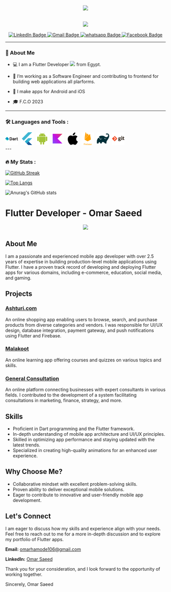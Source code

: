 
<div id="header" align="center">
  <h1>
    <p align="center">
  <a href="https://github.com/DenverCoder1/readme-typing-svg">
    <img src="https://readme-typing-svg.demolab.com/?font=Fira+Code&weight=600&size=30&pause=1000&color=00000&center=true&random=false&width=435&lines=Hi+%F0%9F%91%8B+i'm+Omar+Saeed" /></a>
</p>
</h2>
  <div id="badges">
  

<p align="center">
  <a href="https://github.com/DenverCoder1/readme-typing-svg">
    <img src="https://readme-typing-svg.demolab.com/?lines=Welcome+To+My+GitHub;I'm+Flutter+Developer;Experienced+UI+%2F+UX+Designer;Always+Learning+new+things&font=Fira%20Code&center=true&width=440&height=45&color=204AF7&vCenter=true&pause=1000&size=22" /></a>
</p>

  <a href="https://www.linkedin.com/in/omar-saeed-5a25491ba?utm_source=share&utm_campaign=share_via&utm_content=profile&utm_medium=android_app">
    <img src="https://img.shields.io/badge/LinkedIn-blue?style=for-the-badge&logo=linkedin&logoColor=white" alt="LinkedIn Badge"/>
  </a>
  
  <a href="mailto:omarhamode106@gmail.com">
    <img src="https://img.shields.io/badge/gmail-red?style=for-the-badge&logo=Gmail&logoColor=white" alt="Gmail Badge"/>
  </a>
  <a href="whatsapp:01067496938">
    <img src="https://img.shields.io/badge/whatsapp-green?style=for-the-badge&logo=Whatsapp&logoColor=white" alt="whatsapp Badge"/>
  </a>
  
  <a href="https://www.facebook.com/profile.php?id=100074359659144">
    <img src="https://img.shields.io/badge/Facebook-blue?style=for-the-badge&logo=facebook&logoColor=white" alt="Facebook Badge"/>
  </a>
  
</div>
  
</div>


---
 ### 📖  About Me 
 
 - 💻 I am a Flutter Developer <img src="https://media.giphy.com/media/WUlplcMpOCEmTGBtBW/giphy.gif" width="30"> from Egypt.
 - :telescope: I’m working as a Software Engineer and contributing to frontend for building web applications all plarforms.

- 📱 I make apps for Android and iOS

- 🎓 F.C.O  2023


---

### :hammer_and_wrench: Languages and Tools :
<div>
    <img src="https://github.com/devicons/devicon/blob/master/icons/dart/dart-original-wordmark.svg" title="Dart" alt="Dart" width="40" height="40"/>&nbsp;
  <img src="https://github.com/devicons/devicon/blob/master/icons/flutter/flutter-original.svg" title="Flutter" alt="Flutter" width="40" height="40"/>&nbsp;
  <img src="https://github.com/devicons/devicon/blob/master/icons/android/android-original.svg" title="Android" alt="Android" width="40" height="40"/>&nbsp;
  <img src="https://github.com/devicons/devicon/blob/master/icons/kotlin/kotlin-original.svg"  title="Kotlin" alt="Kotlin" width="40" height="40"/>&nbsp;
  <img src="https://github.com/devicons/devicon/blob/master/icons/apple/apple-original.svg" title="Apple" alt="Apple" width="40" height="40"/>&nbsp;
  <img src="https://github.com/devicons/devicon/blob/master/icons/firebase/firebase-plain-wordmark.svg" title="Firebase" alt="Firebase" width="40" height="40"/>&nbsp;
  <img src="https://github.com/devicons/devicon/blob/master/icons/gradle/gradle-plain.svg" title="Gradle"  alt="Gradle" width="40" height="40"/>&nbsp;
  <img src="https://github.com/devicons/devicon/blob/master/icons/git/git-original-wordmark.svg" title="Git" **alt="Git" width="40" height="40"/>
</div>
---

### :fire: My Stats :

[![GitHub Streak](http://github-readme-streak-stats.herokuapp.com?user=HamadaAllipy&theme=dark&background=000000)](https://git.io/streak-stats)

[![Top Langs](https://github-readme-stats.vercel.app/api/top-langs/?username=HamadaAllipy&langs_count=12&layout=compact&theme=vision-friendly-dark)](https://github.com/anuraghazra/github-readme-stats) 


![Anurag's GitHub stats](https://github-readme-stats.vercel.app/api?username=HamadaAllipy&show_icons=true&theme=radical)

>>>>>>>>>>>>>>>>>>>>>>>>>>>>>>>>>>>>>>>>>>>>>>>>>>>>>>>>>>>>
# Flutter Developer - Omar Saeed

<p align="center">
  <img src="https://readme-typing-svg.demolab.com/?font=Fira+Code&weight=600&size=30&pause=1000&color=00000&center=true&random=false&width=435&lines=Passionate+Flutter+Developer" />
</p>

## About Me

I am a passionate and experienced mobile app developer with over 2.5 years of expertise in building production-level mobile applications using Flutter. I have a proven track record of developing and deploying Flutter apps for various domains, including e-commerce, education, social media, and gaming.

## Projects

### [Ashturi.com](#)
An online shopping app enabling users to browse, search, and purchase products from diverse categories and vendors. I was responsible for UI/UX design, database integration, payment gateway, and push notifications using Flutter and Firebase.

### [Malakoot](#)
An online learning app offering courses and quizzes on various topics and skills.

### [General Consultation](#)
An online platform connecting businesses with expert consultants in various fields. I contributed to the development of a system facilitating consultations in marketing, finance, strategy, and more.

## Skills

- Proficient in Dart programming and the Flutter framework.
- In-depth understanding of mobile app architecture and UI/UX principles.
- Skilled in optimizing app performance and staying updated with the latest trends.
- Specialized in creating high-quality animations for an enhanced user experience.

## Why Choose Me?

- Collaborative mindset with excellent problem-solving skills.
- Proven ability to deliver exceptional mobile solutions.
- Eager to contribute to innovative and user-friendly mobile app development.

## Let's Connect

I am eager to discuss how my skills and experience align with your needs. Feel free to reach out to me for a more in-depth discussion and to explore my portfolio of Flutter apps.

**Email:** [omarhamode106@gmail.com](mailto:omarhamode106@gmail.com)

**LinkedIn:** [Omar Saeed](https://www.linkedin.com/in/omar-saeed-5a25491ba?utm_source=share&utm_campaign=share_via&utm_content=profile&utm_medium=android_app)

Thank you for your consideration, and I look forward to the opportunity of working together.

Sincerely,
Omar Saeed
